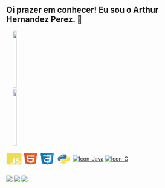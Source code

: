 ## Oi prazer em conhecer! Eu sou o Arthur Hernandez Perez. 👋
<div align="center" style="display: flex">
  <a href="https://github.com/arthurhernandezp">
  <img width="49%" height="150em" src="https://github-readme-stats.vercel.app/api?username=arthurhernandezp&show_icons=true&theme=dark&include_all_commits=true&count_private=true"/>
  <img width="49%" height="150em" src="https://github-readme-stats.vercel.app/api/top-langs/?username=arthurhernandezp&layout=compact&langs_count=7&theme=dark"/>
</div>

 <div style="display: inline_block"><br>
  <img align="center" alt="Icon-Js" height="30" width="40" src="https://raw.githubusercontent.com/devicons/devicon/master/icons/javascript/javascript-plain.svg">
  <img align="center" alt="Icon-HTML" height="30" width="40" src="https://raw.githubusercontent.com/devicons/devicon/master/icons/html5/html5-original.svg">
  <img align="center" alt="Icon-CSS" height="30" width="40" src="https://raw.githubusercontent.com/devicons/devicon/master/icons/css3/css3-original.svg">
  <img align="center" alt="Icon-Python" height="30" width="40" src="https://raw.githubusercontent.com/devicons/devicon/master/icons/python/python-original.svg">
  <img align="center" alt="Icon-Java" height="30" width="40" src="https://cdn.jsdelivr.net/gh/devicons/devicon/icons/java/java-original.svg">
  <img align="center" alt="Icon-C" height="30" width="40" src="https://cdn.jsdelivr.net/gh/devicons/devicon/icons/c/c-original.svg">
</div>
 
##
 
<div>
    <a href="https://www.instagram.com/arthurperez___/" target="_blank"><img src="https://img.shields.io/badge/-Instagram-%23E4405F?style=for-the-badge&logo=instagram&logoColor=white" target="_blank"></a>
    <a href = "mailto:arthurhernandezp@gmail.com"><img src="https://img.shields.io/badge/-Gmail-%23333?style=for-the-badge&logo=gmail&logoColor=white" target="_blank"></a>
    <a href="https://www.linkedin.com/in/arthur-hernandez-22121719a/" target="_blank"><img src="https://img.shields.io/badge/-LinkedIn-%230077B5?style=for-the-badge&logo=linkedin&logoColor=white" target="_blank"></a> 
 </div>
  
 ##
